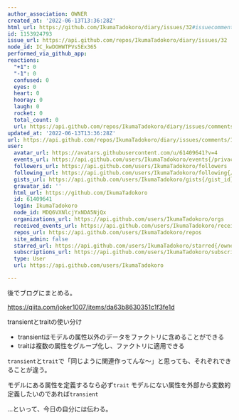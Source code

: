 ```yaml
---
author_association: OWNER
created_at: '2022-06-13T13:36:28Z'
html_url: https://github.com/IkumaTadokoro/diary/issues/32#issuecomment-1153924793
id: 1153924793
issue_url: https://api.github.com/repos/IkumaTadokoro/diary/issues/32
node_id: IC_kwDOHWTPVs5Ex365
performed_via_github_app: 
reactions:
  "+1": 0
  "-1": 0
  confused: 0
  eyes: 0
  heart: 0
  hooray: 0
  laugh: 0
  rocket: 0
  total_count: 0
  url: https://api.github.com/repos/IkumaTadokoro/diary/issues/comments/1153924793/reactions
updated_at: '2022-06-13T13:36:28Z'
url: https://api.github.com/repos/IkumaTadokoro/diary/issues/comments/1153924793
user:
  avatar_url: https://avatars.githubusercontent.com/u/61409641?v=4
  events_url: https://api.github.com/users/IkumaTadokoro/events{/privacy}
  followers_url: https://api.github.com/users/IkumaTadokoro/followers
  following_url: https://api.github.com/users/IkumaTadokoro/following{/other_user}
  gists_url: https://api.github.com/users/IkumaTadokoro/gists{/gist_id}
  gravatar_id: ''
  html_url: https://github.com/IkumaTadokoro
  id: 61409641
  login: IkumaTadokoro
  node_id: MDQ6VXNlcjYxNDA5NjQx
  organizations_url: https://api.github.com/users/IkumaTadokoro/orgs
  received_events_url: https://api.github.com/users/IkumaTadokoro/received_events
  repos_url: https://api.github.com/users/IkumaTadokoro/repos
  site_admin: false
  starred_url: https://api.github.com/users/IkumaTadokoro/starred{/owner}{/repo}
  subscriptions_url: https://api.github.com/users/IkumaTadokoro/subscriptions
  type: User
  url: https://api.github.com/users/IkumaTadokoro

---
```

後でブログにまとめる。

https://qiita.com/joker1007/items/da63b8630351c1f3fe1d

transientとtraitの使い分け

- transientはモデルの属性以外のデータをファクトリに含めることができる
- traitは複数の属性をグループ化し、ファクトリに適用できる

`transient`と`trait`で「同じように関連作ってんな〜」と思っても、それぞれできることが違う。

モデルにある属性を定義するなら必ず`trait`
モデルにない属性を外部から変数的定義したいのであれば`transient`

...といって、今日の自分には伝わる。

